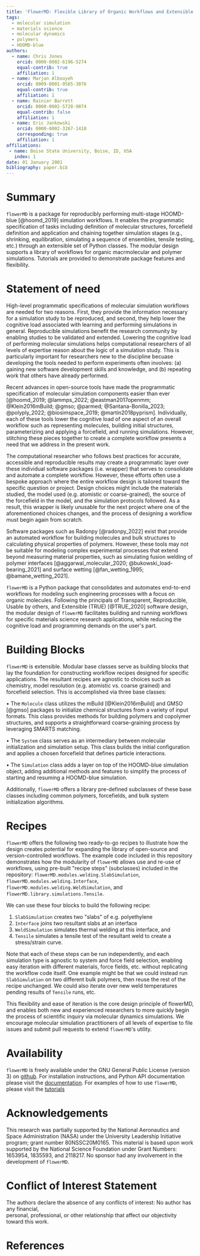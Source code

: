```yaml
---
title: 'FlowerMD: Flexible Library of Organic Workflows and Extensible Recipes for Molecular Dynamics'
tags:
  - molecular simulation
  - materials science
  - molecular dynamics
  - polymers
  - HOOMD-blue
authors:
  - name: Chris Jones
    orcid: 0000-0002-6196-5274
    equal-contrib: true
    affiliation: 1
  - name: Marjan Albooyeh
    orcid: 0009-0001-9565-3076
    equal-contrib: true
    affiliation: 1
  - name: Rainier Barrett
    orcid: 0000-0002-5728-9074
    equal-contrib: false
    affiliation: 1
  - name: Eric Jankowski
    orcid: 0000-0002-3267-1410
    corresponding: true
    affiliation: 1
affiliations:
 - name: Boise State University, Boise, ID, USA
   index: 1
date: 01 January 2001
bibliography: paper.bib
---
```

# Summary
`flowerMD` is a package for reproducibly performing multi-stage HOOMD-blue [@hoomd_2019]
simulation workflows. It enables the programmatic specification of tasks including
definition of molecular structures, forcefield definition and application and chaining
together simulation stages (e.g., shrinking, equilibration, simulating a sequence
of ensembles, tensile testing, etc.) through an extensible set of Python classes.
The modular design supports a library of workflows for organic
macrmolecular and polymer simulations. Tutorials are provided to demonstrate
package features and flexibility.


# Statement of need

High-level programmatic specifications of molecular simulation workflows are
needed for two reasons. First, they provide the information necessary for a
simulation study to be reproduced, and second, they help lower the cognitive
load associated with learning and performing simulations in general.
Reproducible simulations benefit the research community by enabling studies
to be validated and extended.
Lowering the cognitive load of performing molecular simulations helps
computational researchers of all levels of expertise reason about the logic
of a simulation study. This is particularly important for researchers new to
the discipline becuase developing the tools needed to perform experiments often
involves: (a) gaining new software development skills and knowledge, and
(b) repeating work that others have already performed.


Recent advances in open-source tools have made the programmatic specification of
molecular simulation components easier than ever
[@hoomd_2019; @lammps_2022; @eastman2017openmm; @Klein2016mBuild; @gmso; @parmed;
@Santana-Bonilla_2023; @polyply_2022; @biosimspace_2019; @martin2018pyprism].
Individually, each of these tools lower the cognitive load of one aspect of an
overall workflow such as representing molecules, building initial structures,
parameterizing and applying a forcefield, and running simulations.
However, stitching these pieces together to create a complete workflow presents
a need that we address in the present work.

The computational researcher who follows best practices for accurate,
accessible and reproducible results may create a programmatic layer over these
individual software packages (i.e. wrapper) that serves to consolidate and
automate a complete workflow. However, these efforts often use a bespoke approach
where the entire workflow design is tailored toward the specific question or
project. Design choices might include the materials studied, the model used
(e.g. atomistic or coarse-grained), the source of the forcefield in the model, and
the simulation protocols followed. As a result, this wrapper is likely unusable
for the next project where one of the aforementioned choices changes, and the
process of designing a workflow must begin again from scratch.

Software packages such as Radonpy [@radonpy_2022] exist that provide an automated
workflow for building molecules and bulk structures to calculating physical
properties of polymers. However, these tools may not be suitable for modeling complex
experimental processes that extend beyond measuring material properties, such as
simulating fusion welding of polymer interfaces
[@aggarwal_molecular_2020; @bukowski_load-bearing_2021] and surface wetting
[@fan_wetting_1995; @bamane_wetting_2021].

`flowerMD` is a Python package that consolidates and automates
end-to-end workflows for modeling such engineering processes with a focus on organic
molecules. Following the principals of Transparent, Reproducible, Usable by others,
and Extensible (TRUE) [@TRUE_2020] software design, the modular design of `flowerMD`
facilitates building and running workflows for specific materials science research
applications, while reducing the cognitive load and programming demands on the user's part.

# Building Blocks
`flowerMD` is extensible. Modular base classes serve as building blocks that lay the
foundation for constructing workflow recipes designed for specific applications.
The resultant recipes are agnostic to choices such as chemistry, model resolution
(e.g. atomistic vs. coarse grained) and forcefield selection.
This is accomplished via three base classes:

• The `Molecule` class utilizes the mBuild [@Klein2016mBuild] and GMSO [@gmso] packages to initialize chemical
structures from a variety of input formats. This class provides methods
for building polymers and copolymer structures, and supports a straightforward
coarse-graining process by leveraging SMARTS matching.

• The `System` class serves as an intermediary between molecular initialization
and simulation setup. This class builds the initial configuration and
applies a chosen forcefield that defines particle interactions.

• The `Simulation` class adds a layer on top of the HOOMD-blue simulation object,
adding additional methods and features to simplify the process of starting and
resuming a HOOMD-blue simulation.

Additionally, `flowerMD` offers a library pre-defined subclasses of these base classes
including common polymers, forcefields, and bulk system initialization algorithms.

# Recipes
`flowerMD` offers the following two ready-to-go recipes to illustrate how the design creates
potential for expanding the library of open-source and version-controlled workflows. The example code included in this repository demonstrates how the modularity of `flowerMD`
allows use and re-use of workflows, using pre-built "recipe steps" (subclasses) included in
the repository:
`flowerMD.modules.welding.SlabSimulation`, `flowerMD.modules.welding.Interface`, `flowerMD.modules.welding.WeldSimulation`,
and `flowerMD.library.simulations.Tensile`.

We can use these four blocks to build the following recipe:
1. `SlabSimulation` creates two "slabs" of e.g. polyethylene
2. `Interface` joins two resultant slabs at an interface
3. `WeldSimulation` simulates thermal welding at this interface, and
4. `Tensile` simulates a tensile test of the resultant weld to create a stress/strain curve.

Note that each of these steps can be run independently, and each simulation
type is agnostic to system and force field selection, enabling easy iteration with different
materials, force fields, etc. without replicating the workflow code itself. One example might be that we could instead run `SlabSimulation` on two different bulk polymers, then reuse the rest of the recipe unchanged. We could also iterate over new weld temperatures pending results of `Tensile` runs, etc.

This flexibility and ease of iteration is the core design principle of flowerMD, and enables
both new and experienced researchers to more quickly begin the process of scientific inquiry
via molecular dynamics simulations.
We encourage molecular simulation practitioners of all levels of expertise to file issues
and submit pull requests to extend `flowerMD`'s utility.

# Availability
`flowerMD` is freely available under the GNU General Public License (version 3)
on [github](https://github.com/cmelab/flowerMD). For installation instructions,
and Python API documentation
please visit the [documentation](https://flowermd.readthedocs.io/en/latest/).
For examples of how to use `flowerMD`,
please visit the [tutorials](https://github.com/cmelab/flowerMD/tree/main/tutorials)

# Acknowledgements
This research was partially supported by the National Aeronautics and Space
Administration (NASA) under the University Leadership Initiative program;
grant number 80NSSC20M0165.
This material is based upon work supported by the National Science Foundation
under Grant Numbers: 1653954, 1835593, and 2118217.
No sponsor had any involvement in the development of `flowerMD`. 

# Conflict of Interest Statement
The authors declare the absence of any conflicts of interest: No author has any financial,  
personal, professional, or other relationship that affect our objectivity toward this work.

# References
